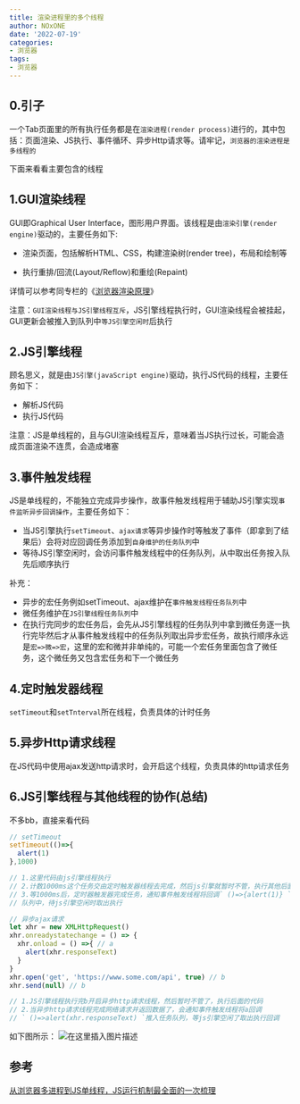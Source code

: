 ```yaml
--- 
title: 渲染进程里的多个线程
author: NOxONE
date: '2022-07-19'
categories:
- 浏览器
tags:
- 浏览器
---
```


## 0.引子
一个Tab页面里的所有执行任务都是在`渲染进程(render process)`进行的，其中包括：页面渲染、JS执行、事件循环、异步Http请求等。请牢记，`浏览器的渲染进程是多线程的`

下面来看看主要包含的线程

## 1.GUI渲染线程
GUI即Graphical User Interface，图形用户界面。该线程是由`渲染引擎(render engine)`驱动的，主要任务如下:
- 渲染页面，包括解析HTML、CSS，构建渲染树(render tree)，布局和绘制等

- 执行重排/回流(Layout/Reflow)和重绘(Repaint)

详情可以参考同专栏的《[浏览器渲染原理](https://blog.csdn.net/Xiaoyc7/article/details/125550420)》

注意：`GUI渲染线程与JS引擎线程互斥`，JS引擎线程执行时，GUI渲染线程会被挂起，GUI更新会被推入到队列中`等JS引擎空闲时`后执行
## 2.JS引擎线程
顾名思义，就是由`JS引擎(javaScript engine)`驱动，执行JS代码的线程，主要任务如下：
- 解析JS代码
- 执行JS代码

注意：JS是单线程的，且与GUI渲染线程互斥，意味着当JS执行过长，可能会造成页面渲染不连贯，会造成堵塞

## 3.事件触发线程
JS是单线程的，不能独立完成异步操作，故事件触发线程用于辅助JS引擎实现`事件监听异步回调操作`，主要任务如下：
- 当JS引擎执行`setTimeout`、`ajax请求`等异步操作时等触发了事件（即拿到了结果后）会将对应回调任务添加到`自身维护的任务队列`中
- 等待JS引擎空闲时，会访问事件触发线程中的任务队列，从中取出任务按入队先后顺序执行

补充：

- 异步的宏任务例如setTimeout、ajax维护在`事件触发线程任务队列`中
- 微任务维护在`JS引擎线程任务队列`中
- 在执行完同步的宏任务后，会先从JS引擎线程的任务队列中拿到微任务逐一执行完毕然后才从事件触发线程中的任务队列取出异步宏任务，故执行顺序永远是`宏=>微=>宏`，这里的宏和微并非单纯的，可能一个宏任务里面包含了微任务，这个微任务又包含宏任务和下一个微任务
## 4.定时触发器线程
`setTimeout`和`setTnterval`所在线程，负责具体的计时任务
## 5.异步Http请求线程
在JS代码中使用ajax发送http请求时，会开启这个线程，负责具体的http请求任务

## 6.JS引擎线程与其他线程的协作(总结)
不多bb，直接来看代码
```js
// setTimeout
setTimeout(()=>{
  alert(1)
},1000)

// 1.这里代码由js引擎线程执行
// 2.计数1000ms这个任务交由定时触发器线程去完成，然后js引擎就暂时不管，执行其他后面的代码
// 3.等1000ms后，定时器触发器完成任务，通知事件触发线程将回调` ()=>{alert(1)} `推入到任务
// 队列中，待js引擎空闲时取出执行
```
```js
// 异步ajax请求
let xhr = new XMLHttpRequest()
xhr.onreadystatechange = () => { 
  xhr.onload = () =>{ // a
    alert(xhr.responseText)
  }
}
xhr.open('get', 'https://www.some.com/api', true) // b
xhr.send(null) // b

// 1.JS引擎线程执行完b开启异步http请求线程，然后暂时不管了，执行后面的代码
// 2.当异步http请求线程完成网络请求并返回数据了，会通知事件触发线程将a回调
// ` ()=>alert(xhr.responseText) `推入任务队列，等js引擎空闲了取出执行回调 
```
如下图所示：
![在这里插入图片描述](https://p3-juejin.byteimg.com/tos-cn-i-k3u1fbpfcp/1a0b22842c5a4890a624ab34f1a381ed~tplv-k3u1fbpfcp-zoom-1.image)
## 参考 
[从浏览器多进程到JS单线程，JS运行机制最全面的一次梳理](https://segmentfault.com/a/1190000012925872)
